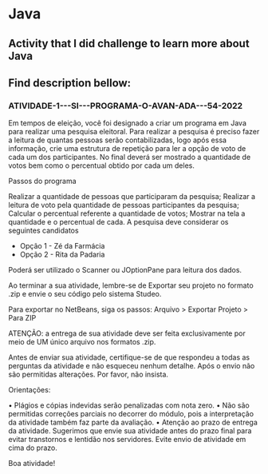 # Java

## Activity that I did challenge to learn more about Java

## Find description bellow:

### ATIVIDADE-1---SI---PROGRAMA-O-AVAN-ADA---54-2022

Em tempos de eleição, você foi designado a criar um programa em Java para realizar uma pesquisa eleitoral. Para realizar a pesquisa é preciso fazer a leitura de quantas pessoas serão contabilizadas, logo após essa informação, crie uma estrutura de repetição para ler a opção de voto de cada um dos participantes. No final deverá ser mostrado a quantidade de votos bem como o percentual obtido por cada um deles.

Passos do programa

Realizar a quantidade de pessoas que participaram da pesquisa;
Realizar a leitura de voto pela quantidade de pessoas participantes da pesquisa;
Calcular o percentual referente a quantidade de votos;
Mostrar na tela a quantidade e o percentual de cada.
A pesquisa deve considerar os seguintes candidatos

- Opção 1 - Zé da Farmácia
- Opção 2 - Rita da Padaria

Poderá ser utilizado o Scanner ou JOptionPane para leitura dos dados.

Ao terminar a sua atividade, lembre-se de Exportar seu projeto no formato .zip e envie o seu código pelo sistema Studeo.

Para exportar no NetBeans, siga os passos: Arquivo > Exportar Projeto > Para ZIP

ATENÇÃO: a entrega de sua atividade deve ser feita exclusivamente por meio de UM único arquivo nos formatos .zip. 

Antes de enviar sua atividade, certifique-se de que respondeu a todas as perguntas da atividade e não esqueceu nenhum detalhe. Após o envio não são permitidas alterações. Por favor, não insista.

Orientações:

•   Plágios e cópias indevidas serão penalizadas com nota zero.
•   Não são permitidas correções parciais no decorrer do módulo, pois a interpretação da atividade também faz parte da avaliação.
•   Atenção ao prazo de entrega da atividade. Sugerimos que envie sua atividade antes do prazo final para evitar transtornos e lentidão nos servidores. Evite envio de atividade em cima do prazo.

Boa atividade!
